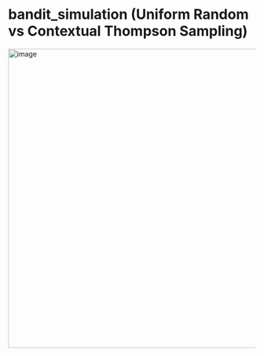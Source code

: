 # bandit_simulation (Uniform Random vs Contextual Thompson Sampling)

<img width="609" alt="image" src="https://user-images.githubusercontent.com/33204114/231933509-1782203e-65ce-4917-8451-4d2917a00b15.png">

